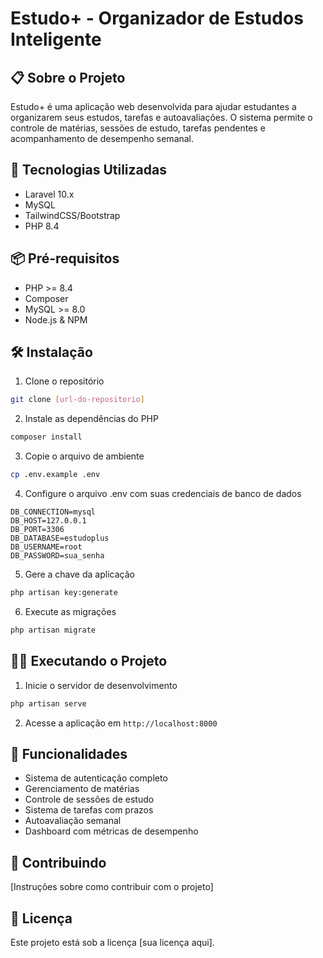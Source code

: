 # Estudo+ - Organizador de Estudos Inteligente

## 📋 Sobre o Projeto

Estudo+ é uma aplicação web desenvolvida para ajudar estudantes a organizarem seus estudos, tarefas e autoavaliações. O sistema permite o controle de matérias, sessões de estudo, tarefas pendentes e acompanhamento de desempenho semanal.

## 🚀 Tecnologias Utilizadas

- Laravel 10.x
- MySQL
- TailwindCSS/Bootstrap
- PHP 8.4

## 📦 Pré-requisitos

- PHP >= 8.4
- Composer
- MySQL >= 8.0
- Node.js & NPM

## 🛠️ Instalação

1. Clone o repositório
```bash
git clone [url-do-repositorio]
```

2. Instale as dependências do PHP
```bash
composer install
```

3. Copie o arquivo de ambiente
```bash
cp .env.example .env
```

4. Configure o arquivo .env com suas credenciais de banco de dados
```env
DB_CONNECTION=mysql
DB_HOST=127.0.0.1
DB_PORT=3306
DB_DATABASE=estudoplus
DB_USERNAME=root
DB_PASSWORD=sua_senha
```

5. Gere a chave da aplicação
```bash
php artisan key:generate
```

6. Execute as migrações
```bash
php artisan migrate
```

## 🏃‍♂️ Executando o Projeto

1. Inicie o servidor de desenvolvimento
```bash
php artisan serve
```

2. Acesse a aplicação em `http://localhost:8000`

## 📝 Funcionalidades

- Sistema de autenticação completo
- Gerenciamento de matérias
- Controle de sessões de estudo
- Sistema de tarefas com prazos
- Autoavaliação semanal
- Dashboard com métricas de desempenho

## 🤝 Contribuindo

[Instruções sobre como contribuir com o projeto]

## 📄 Licença

Este projeto está sob a licença [sua licença aqui].
